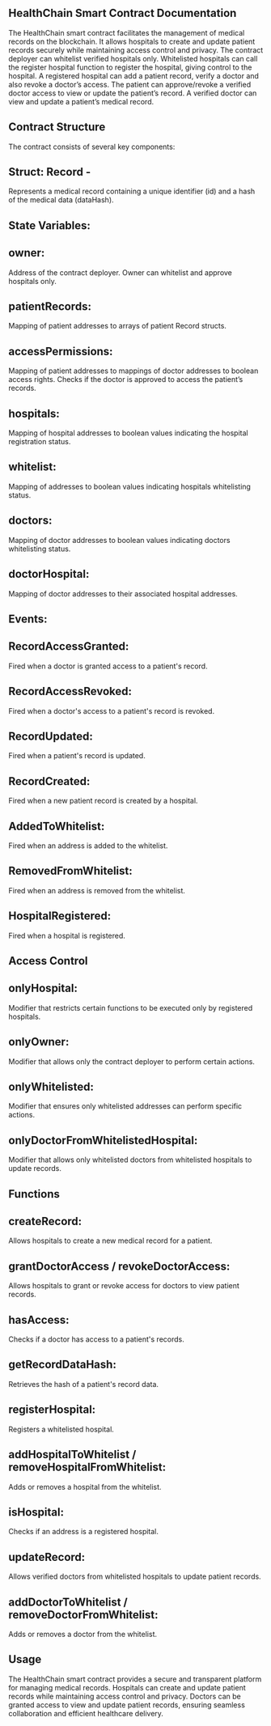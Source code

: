 ## HealthChain Smart Contract Documentation

The HealthChain smart contract facilitates the management of medical records on the blockchain. It allows hospitals to create and update patient records securely while maintaining access control and privacy.
The contract deployer can whitelist verified hospitals only. Whitelisted hospitals can call the register hospital function to register the hospital, giving control to the hospital.
A registered hospital can add a patient record, verify a doctor and also revoke a doctor’s access.
The patient can approve/revoke a verified doctor access to view or update the patient’s record.
A verified doctor can view and update a patient’s medical record.

## Contract Structure
The contract consists of several key components:

## Struct: Record - 
Represents a medical record containing a unique identifier (id) and a hash of the medical data (dataHash).

## State Variables:
## owner: 
Address of the contract deployer. Owner can whitelist and approve hospitals only.
## patientRecords: 
Mapping of patient addresses to arrays of patient Record structs.
## accessPermissions: 
Mapping of patient addresses to mappings of doctor addresses to boolean access rights. Checks if the doctor is approved to access the patient’s records.
## hospitals: 
Mapping of hospital addresses to boolean values indicating the hospital registration status.
## whitelist: 
Mapping of addresses to boolean values indicating hospitals whitelisting status.
## doctors: 
Mapping of doctor addresses to boolean values indicating doctors whitelisting status.
## doctorHospital: 
Mapping of doctor addresses to their associated hospital addresses.

## Events:
## RecordAccessGranted: 
Fired when a doctor is granted access to a patient's record.
## RecordAccessRevoked: 
Fired when a doctor's access to a patient's record is revoked.
## RecordUpdated: 
Fired when a patient's record is updated.
## RecordCreated: 
Fired when a new patient record is created by a hospital.
## AddedToWhitelist: 
Fired when an address is added to the whitelist.
## RemovedFromWhitelist: 
Fired when an address is removed from the whitelist.
## HospitalRegistered: 
Fired when a hospital is registered.

## Access Control
## onlyHospital: 
Modifier that restricts certain functions to be executed only by registered hospitals.
## onlyOwner: 
Modifier that allows only the contract deployer to perform certain actions.
## onlyWhitelisted: 
Modifier that ensures only whitelisted addresses can perform specific actions.
## onlyDoctorFromWhitelistedHospital: 
Modifier that allows only whitelisted doctors from whitelisted hospitals to update records.

## Functions
## createRecord: 
Allows hospitals to create a new medical record for a patient.
## grantDoctorAccess / revokeDoctorAccess: 
Allows hospitals to grant or revoke access for doctors to view patient records.
## hasAccess: 
Checks if a doctor has access to a patient's records.
## getRecordDataHash: 
Retrieves the hash of a patient's record data.
## registerHospital: 
Registers a whitelisted hospital.
## addHospitalToWhitelist / removeHospitalFromWhitelist: 
Adds or removes a hospital from the whitelist.
## isHospital: 
Checks if an address is a registered hospital.
## updateRecord: 
Allows verified doctors from whitelisted hospitals to update patient records.
## addDoctorToWhitelist / removeDoctorFromWhitelist: 
Adds or removes a doctor from the whitelist.

## Usage
The HealthChain smart contract provides a secure and transparent platform for managing medical records. Hospitals can create and update patient records while maintaining access control and privacy. Doctors can be granted access to view and update patient records, ensuring seamless collaboration and efficient healthcare delivery.

